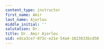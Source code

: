 ```yaml
---
content_type: instructor
first_name: Amir
last_name: Ajorlou
middle_initial: ''
salutation: Dr.
title: Dr. Amir Ajorlou
uid: edca3ce7-073c-e21e-54a4-1823633bcd50
---
```

